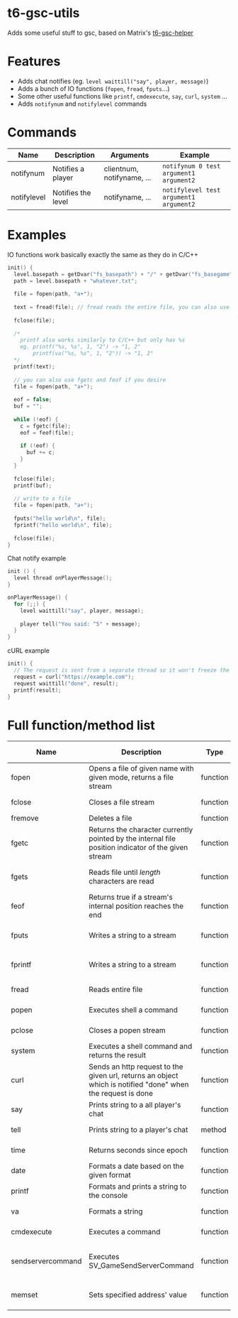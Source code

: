 # t6-gsc-utils
Adds some useful stuff to gsc, based on Matrix's [t6-gsc-helper](https://github.com/skiff/t6-gsc-helper)
# Features
* Adds chat notifies (eg. `level waittill("say", player, message)`)
* Adds a bunch of IO functions (`fopen`, `fread`, `fputs`...)
* Some other useful functions like `printf`, `cmdexecute`, `say`, `curl`, `system` ...
* Adds `notifynum` and `notifylevel` commands

# Commands
| Name | Description | Arguments | Example |
| --- | --- | --- | --- |
| notifynum | Notifies a player | clientnum, notifyname, ... | `notifynum 0 test argument1 argument2` |
| notifylevel | Notifies the level | notifyname, ... | `notifylevel test argument1 argument2` |
# Examples
IO functions work basically exactly the same as they do in C/C++
```c
init() {
  level.basepath = getDvar("fs_basepath") + "/" + getDvar("fs_basegame") + "/";
  path = level.basepath + "whatever.txt";
  
  file = fopen(path, "a+");
  
  text = fread(file); // fread reads the entire file, you can also use fgets(file, n) to read the first n chars
  
  fclose(file);
  
  /*
    printf also works similarly to C/C++ but only has %s
    eg. printf("%s, %s", 1, "2") -> "1, 2"
        printf(va("%s, %s", 1, "2")) -> "1, 2"
  */
  printf(text);
  
  // you can also use fgetc and feof if you desire
  file = fopen(path, "a+");
  
  eof = false;
  buf = "";
  
  while (!eof) {
    c = fgetc(file);
    eof = feof(file);
    
    if (!eof) {
      buf += c;
    }
  }
  
  fclose(file);
  printf(buf);
  
  // write to a file
  file = fopen(path, "a+");
  
  fputs("hello world\n", file);
  fprintf("hello world\n", file);
  
  fclose(file);
}
```

Chat notify example

```c
init () {
  level thread onPlayerMessage();
}

onPlayerMessage() {
  for (;;) {
    level waittill("say", player, message);
    
    player tell("You said: ^5" + message);
  }
}

```

cURL example

```c
init() {
  // The request is sent from a separate thread so it won't freeze the server
  request = curl("https://example.com");
  request waittill("done", result);
  printf(result);
}
```

# Full function/method list

| Name | Description | Type | Call on | Arguments | Return |
| --- | --- | --- | --- | --- | -- |
| fopen | Opens a file of given name with given mode, returns a file stream | function | - | *string* path, *string* mode | *FILE\** stream | 
| fclose | Closes a file stream | function | - | *FILE\** stream | *void* |
| fremove | Deletes a file | function | - | *string* path | *void* |
| fgetc | Returns the character currently pointed by the internal file position indicator of the given stream | function | - | *FILE\** stream | *void* |
| fgets | Reads file until *length* characters are read | function | - | *FILE\** stream, int length | *string* text |
| feof | Returns true if a stream's internal position reaches the end | function | - | *FILE\** stream | *bool* eof |
| fputs | Writes a string to a stream | function | - | *string* text, *FILE\** stream | *void* |
| fprintf | Writes a string to a stream | function | - | *string* text, *FILE\** stream | *void* |
| fread | Reads entire file | function | - | *FILE\** stream | *string* text |
| popen | Executes shell a command | function | - | *string* command | *FILE\** stream |
| pclose | Closes a popen stream | function | - | *FILE\** stream |
| system | Executes a shell command and returns the result | function | - | *string* command | *string* result |
| curl | Sends an http request to the given url, returns an object which is notified "done" when the request is done | function | - | *string* url | *object* request |
| say | Prints string to a all player's chat | function | - | *string* message | *void* |
| tell | Prints string to a player's chat | method | *player* | *string* message | *void* |
| time | Returns seconds since epoch | function | - |  | *int* seconds |
| date | Formats a date based on the given format | function | - | *string* format | *string* date |
| printf | Formats and prints a string to the console | function | - | *string* format, ... | *void* |
| va | Formats a string | function | - | *string* format, ... | *string* str |
| cmdexecute | Executes a command | function | - | *string* command | *void* |
| sendservercommand | Executes SV_GameSendServerCommand | function | - | *int* clientNum, *string* command | *void* |
| memset | Sets specified address' value | function | - | *int* address, *int* value | *void* |
